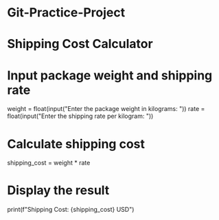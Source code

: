 # Git-Practice-Project

# Shipping Cost Calculator

# Input package weight and shipping rate
weight = float(input("Enter the package weight in kilograms: "))
rate = float(input("Enter the shipping rate per kilogram: "))

# Calculate shipping cost
shipping_cost = weight * rate

# Display the result
print(f"Shipping Cost: {shipping_cost} USD")
